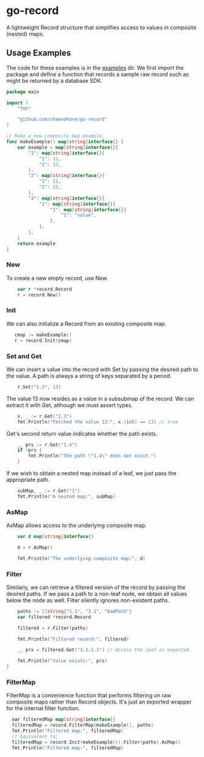 # go-record
A lightweight Record structure that simplifies access to values in composite (nested) maps.

## Usage Examples

The code for these examples is in the [examples](examples/) dir.  We first import
the package and define a function that records a sample raw record
such as might be returned by a database SDK.

```go
package main

import (
	"fmt"

	"github.com/shawnohare/go-record"
)

// Make a new composite map example.
func makeExample() map[string]interface{} {
	var example = map[string]interface{}{
		"1": map[string]interface{}{
			"1": 11,
			"2": 12,
		},
		"2": map[string]interface{}{
			"1": 21,
			"2": 22,
		},
		"3": map[string]interface{}{
			"1": map[string]interface{}{
				"1": map[string]interface{}{
					"1": "value",
				},
			},
		},
	}
	return example
}
```

### New 
To create a new empty record, use New.
```go
	var r *record.Record
	r = record.New()
```

### Init
We can also initialize a Record from an existing composite map.
 ```go
	cmap := makeExample()
	r = record.Init(cmap)
```

### Set and Get
We can insert a value into the record with Set by passing
the desired path to the value.  A path is always a string
of keys separated by a period.
```go
	r.Set("1.3", 13)
```
The value 13 now resides as a value in a subsubmap of the record.
We can extract it with Get, although we must assert types.
```go
	x, _ := r.Get("1.3")
	fmt.Println("Fetched the value 13:", x.(int) == 13) // true
```

Get's second return value indicates whether the path exists.
```go
	_, prs := r.Get("1.4")
	if !prs {
		fmt.Println("The path \"1.4\" does not exist.")
	}

```
If we wish to obtain a nested map instead of a leaf, we
just pass the appropriate path.
```go
	subMap, _ := r.Get("1")
	fmt.Println("A nested map:", subMap)
```

### AsMap
 AsMap allows access to the underlying composite map.
```go
	var d map[string]interface{}

	d = r.AsMap()

	fmt.Println("The underlying composite map:", d)
```

### Filter
Similarly, we can retrieve a filtered version of the record
by passing the desired paths. If we pass a path to a non-leaf node,
we obtain all values below the node as well. Filter
silently ignores non-existent paths.
```go
	paths := []string{"1.1", "3.1", "badPath"}
	var filtered *record.Record

	filtered = r.Filter(paths)

	fmt.Println("Filtered record:", filtered)

	_, prs = filtered.Get("3.1.1.1") // Access the leaf as expected.

	fmt.Println("Value exists:", prs)
}
```

### FilterMap
FilterMap is a convenience function that performs filtering on raw
composite maps rather than Record objects.  It's just an exported
wrapper for the internal filter function.
```go
  var filteredMap map[string]interface{}
  filteredMap = record.FilterMap(makeExample(), paths)
  fmt.Println("Filtered map:", filteredMap)
  // Equivalent to: 
  filteredMap = record.Init(makeExample()).Filter(paths).AsMap()
  fmt.Println("Filtered map:", filteredMap)
```
